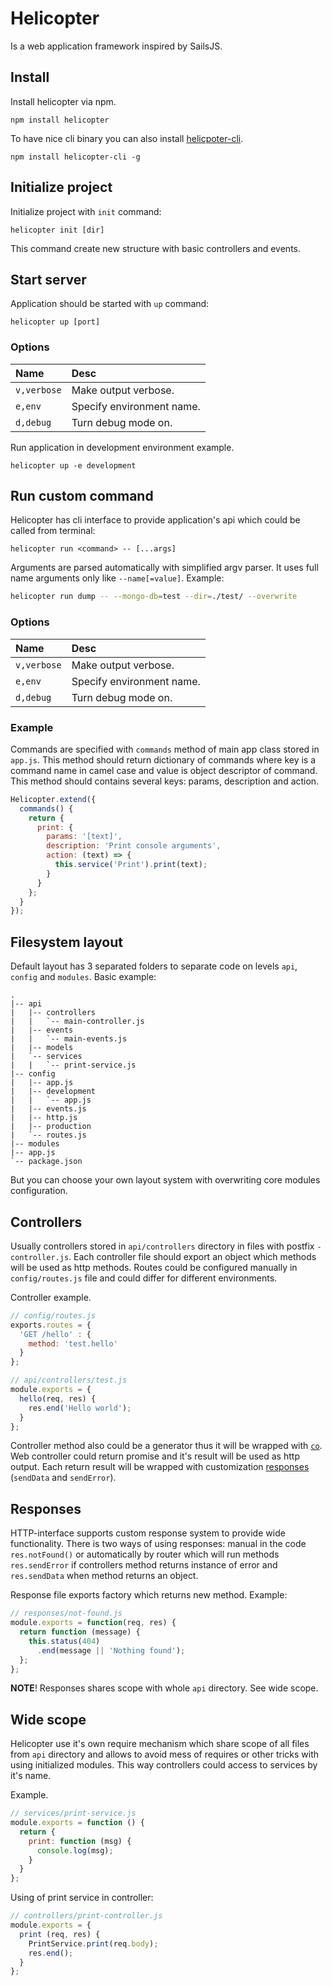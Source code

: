 # Helicopter

Is a web application framework inspired by SailsJS.

## Install

Install helicopter via npm.

```
npm install helicopter
```

To have nice cli binary you can also install [helicpoter-cli](https://www.npmjs.com/package/helicopter-cli).
```
npm install helicopter-cli -g
```

## Initialize project

Initialize project with `init` command:

```
helicopter init [dir]
```

This command create new structure with basic controllers and events.


## Start server

Application should be started with `up` command:

```
helicopter up [port]
```

### Options

| Name        | Desc                      |
|:------------|:--------------------------|
| `v,verbose` | Make output verbose.      |
| `e,env`     | Specify environment name. |
| `d,debug`   | Turn debug mode on.       |

Run application in development environment example.

```
helicopter up -e development
```

## Run custom command

Helicopter has cli interface to provide application's api which could be called
from terminal:

```
helicopter run <command> -- [...args]
```

Arguments are parsed automatically with simplified argv parser. It uses full name
arguments only like `--name[=value]`. Example:

```bash
helicopter run dump -- --mongo-db=test --dir=./test/ --overwrite
```

### Options

| Name        | Desc                      |
|:------------|:--------------------------|
| `v,verbose` | Make output verbose.      |
| `e,env`     | Specify environment name. |
| `d,debug`   | Turn debug mode on.       |

### Example

Commands are specified with `commands` method of main app class stored in `app.js`.
This method should return dictionary of commands where key is a command name in
camel case and value is object descriptor of command. This method should
contains several keys: params, description and action.

```javascript
Helicopter.extend({
  commands() {
    return {
      print: {
        params: '[text]',
        description: 'Print console arguments',
        action: (text) => {
          this.service('Print').print(text);
        }
      }
    };
  }
});
```

## Filesystem layout

Default layout has 3 separated folders to separate code on levels `api`,
`config` and `modules`. Basic example:

```
.
|-- api
|   |-- controllers
|   |   `-- main-controller.js
|   |-- events
|   |   `-- main-events.js
|   |-- models
|   `-- services
|   |   `-- print-service.js
|-- config
|   |-- app.js
|   |-- development
|   |   `-- app.js
|   |-- events.js
|   |-- http.js
|   |-- production
|   `-- routes.js
|-- modules
|-- app.js
`-- package.json
```

But you can choose your own layout system with overwriting core modules
configuration.

## Controllers

Usually controllers stored in `api/controllers` directory in files with postfix
`-controller.js`. Each controller file should export an object which methods
will be used as http methods. Routes could be configured manually in
`config/routes.js` file and could differ for different environments.

Controller example.

```javascript
// config/routes.js
exports.routes = {
  'GET /hello' : {
    method: 'test.hello'
  }
};

// api/controllers/test.js
module.exports = {
  hello(req, res) {
    res.end('Hello world');
  }
};
```

Controller method also could be a generator thus it will be wrapped with [`co`](http://npmjs.org/packages/co).
Web controller could return promise and it's result will be used as http output.
Each return result will be wrapped with customization [responses](#responces)
(`sendData` and `sendError`).

## Responses

HTTP-interface supports custom response system to provide wide functionality.
There is two ways of using responses: manual in the code `res.notFound()` or
automatically by router which will run methods `res.sendError` if controllers
method returns instance of error and `res.sendData` when method returns an
object.

Response file exports factory which returns new method. Example:

```javascript
// responses/not-found.js
module.exports = function(req, res) {
  return function (message) {
    this.status(404)
      .end(message || 'Nothing found');
  };
};
```

__NOTE__! Responses shares scope with whole `api` directory. See wide scope.

## Wide scope

Helicopter use it's own require mechanism which share scope of all files from
`api` directory and allows to avoid mess of requires or other tricks with using
initialized modules. This way controllers could access to services by it's name.

Example.

```javascript
// services/print-service.js
module.exports = function () {
  return {
    print: function (msg) {
      console.log(msg);
    }
  }
};
```

Using of print service in controller:
```javascript
// controllers/print-controller.js
module.exports = {
  print (req, res) {
    PrintService.print(req.body);
    res.end();
  }
};
```
